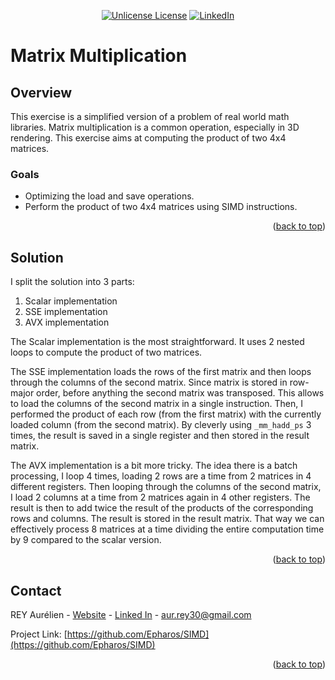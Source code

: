 ﻿<a id="readme-top"></a>

<div align="center">

[![Unlicense License][license-shield]][license-url]
[![LinkedIn][linkedin-shield]][linkedin-url]

</div>

# Matrix Multiplication

## Overview

This exercise is a simplified version of a problem of real world math libraries. Matrix multiplication is a common operation, especially in 3D rendering. This exercise aims at computing the product of two 4x4 matrices.

### Goals

- Optimizing the load and save operations.
- Perform the product of two 4x4 matrices using SIMD instructions.

<p align="right">(<a href="#readme-top">back to top</a>)</p>

## Solution

I split the solution into 3 parts:
1. Scalar implementation
2. SSE implementation
3. AVX implementation

The Scalar implementation is the most straightforward. It uses 2 nested loops to compute the product of two matrices. 

The SSE implementation loads the rows of the first matrix and then loops through the columns of the second matrix. Since matrix is stored in row-major order, before anything the second matrix was transposed. This allows to load the columns of the second matrix in a single instruction. Then, I performed the product of each row (from the first matrix) with the currently loaded column (from the second matrix). By cleverly using `_mm_hadd_ps` 3 times, the result is saved in a single register and then stored in the result matrix.

The AVX implementation is a bit more tricky. The idea there is a batch processing, I loop 4 times, loading 2 rows are a time from 2 matrices in 4 different registers. Then looping through the columns of the second matrix, I load 2 columns at a time from 2 matrices again in 4 other registers. The result is then to add twice the result of the products of the corresponding rows and columns. The result is stored in the result matrix. That way we can effectively process 8 matrices at a time dividing the entire computation time by 9 compared to the scalar version.

<p align="right">(<a href="#readme-top">back to top</a>)</p>

## Contact

REY Aurélien - [Website](http://www.epharos.fr/) - [Linked In][linkedin-url] - aur.rey30@gmail.com

Project Link: [https://github.com/Epharos/SIMD](https://github.com/Epharos/SIMD)

<p align="right">(<a href="#readme-top">back to top</a>)</p>

[license-shield]: https://img.shields.io/github/license/othneildrew/Best-README-Template.svg?style=for-the-badge
[license-url]: https://github.com/Epharos/SIMD/blob/master/LICENSE.txt
[linkedin-shield]: https://img.shields.io/badge/-LinkedIn-black.svg?style=for-the-badge&logo=linkedin&color=0a66c2
[linkedin-url]: https://www.linkedin.com/in/aur%C3%A9lien-rey-b06039145/